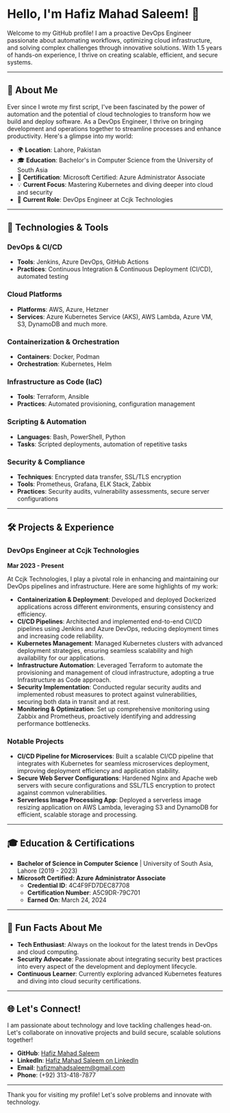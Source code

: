 # Hello, I'm Hafiz Mahad Saleem! 👋

Welcome to my GitHub profile! I am a proactive DevOps Engineer passionate about automating workflows, optimizing cloud infrastructure, and solving complex challenges through innovative solutions. With 1.5 years of hands-on experience, I thrive on creating scalable, efficient, and secure systems.

---

## 🚀 About Me

Ever since I wrote my first script, I've been fascinated by the power of automation and the potential of cloud technologies to transform how we build and deploy software. As a DevOps Engineer, I thrive on bringing development and operations together to streamline processes and enhance productivity. Here's a glimpse into my world:

- 🌍 **Location**: Lahore, Pakistan
- 🎓 **Education**: Bachelor's in Computer Science from the University of South Asia
- 📜 **Certification**: Microsoft Certified: Azure Administrator Associate
- 💡 **Current Focus**: Mastering Kubernetes and diving deeper into cloud and security
- 💼 **Current Role**: DevOps Engineer at Ccjk Technologies


---

## 🔧 Technologies & Tools

### DevOps & CI/CD
- **Tools**: Jenkins, Azure DevOps, GitHub Actions
- **Practices**: Continuous Integration & Continuous Deployment (CI/CD), automated testing

### Cloud Platforms
- **Platforms**: AWS, Azure, Hetzner
- **Services**: Azure Kubernetes Service (AKS), AWS Lambda, Azure VM, S3, DynamoDB and much more.

### Containerization & Orchestration
- **Containers**: Docker, Podman
- **Orchestration**: Kubernetes, Helm

### Infrastructure as Code (IaC)
- **Tools**: Terraform, Ansible
- **Practices**: Automated provisioning, configuration management

### Scripting & Automation
- **Languages**: Bash, PowerShell, Python
- **Tasks**: Scripted deployments, automation of repetitive tasks

### Security & Compliance
- **Techniques**: Encrypted data transfer, SSL/TLS encryption
- **Tools**: Prometheus, Grafana, ELK Stack, Zabbix
- **Practices**: Security audits, vulnerability assessments, secure server configurations

---

## 🛠️ Projects & Experience

### DevOps Engineer at Ccjk Technologies
**Mar 2023 - Present**

At Ccjk Technologies, I play a pivotal role in enhancing and maintaining our DevOps pipelines and infrastructure. Here are some highlights of my work:

- **Containerization & Deployment**: Developed and deployed Dockerized applications across different environments, ensuring consistency and efficiency.
- **CI/CD Pipelines**: Architected and implemented end-to-end CI/CD pipelines using Jenkins and Azure DevOps, reducing deployment times and increasing code reliability.
- **Kubernetes Management**: Managed Kubernetes clusters with advanced deployment strategies, ensuring seamless scalability and high availability for our applications.
- **Infrastructure Automation**: Leveraged Terraform to automate the provisioning and management of cloud infrastructure, adopting a true Infrastructure as Code approach.
- **Security Implementation**: Conducted regular security audits and implemented robust measures to protect against vulnerabilities, securing both data in transit and at rest.
- **Monitoring & Optimization**: Set up comprehensive monitoring using Zabbix and Prometheus, proactively identifying and addressing performance bottlenecks.

### Notable Projects

- **CI/CD Pipeline for Microservices**: Built a scalable CI/CD pipeline that integrates with Kubernetes for seamless microservices deployment, improving deployment efficiency and application stability.
- **Secure Web Server Configurations**: Hardened Nginx and Apache web servers with secure configurations and SSL/TLS encryption to protect against common vulnerabilities.
- **Serverless Image Processing App**: Deployed a serverless image resizing application on AWS Lambda, leveraging S3 and DynamoDB for efficient, scalable storage and processing.

---

## 🎓 Education & Certifications

- **Bachelor of Science in Computer Science** | University of South Asia, Lahore (2019 - 2023)
- **Microsoft Certified: Azure Administrator Associate**
  - **Credential ID**: 4C4F9FD7DEC87708
  - **Certification Number**: A5C9DR-79C701
  - **Earned On**: March 24, 2024

---

## 🌟 Fun Facts About Me

- **Tech Enthusiast**: Always on the lookout for the latest trends in DevOps and cloud computing.
- **Security Advocate**: Passionate about integrating security best practices into every aspect of the development and deployment lifecycle.
- **Continuous Learner**: Currently exploring advanced Kubernetes features and diving into cloud security certifications.

---

## 🌐 Let's Connect!

I am passionate about technology and love tackling challenges head-on. Let's collaborate on innovative projects and build secure, scalable solutions together!

- **GitHub**: [Hafiz Mahad Saleem](https://github.com/hafizmahadsaleem)
- **LinkedIn**: [Hafiz Mahad Saleem on LinkedIn](https://www.linkedin.com/in/hafizmahad)
- **Email**: [hafizmahadsaleem@gmail.com](mailto:hafizmahadsaleem@gmail.com)
- **Phone**: (+92) 313-418-7877

---

Thank you for visiting my profile! Let's solve problems and innovate with technology.
